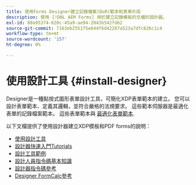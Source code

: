```yaml
---
title: 使用Forms Designer建立記錄檔案(DoR)範本和表單片段
description: 使用 [!DNL AEM Forms] 用於建立記錄模板的文檔的設計器。
exl-id: 88a95374-620c-45a9-ae94-2043b542fd62
source-git-commit: 7163eb2551f5e644f6d42287a523a7dfc626c1c4
workflow-type: tm+mt
source-wordcount: '157'
ht-degree: 0%

---
```


# 使用設計工具 {#install-designer}

Designer是一種點按式圖形表單設計工具，可簡化XDP表單範本的建立。 您可以設計表單範本、定義其邏輯，並符合嚴格的法規要求。 這些範本伺服器是最適化表單的記錄檔案範本。 這些表單範本與 [最適化表單範本](template-editor.md).

以下文檔提供了使用設計器建立XDP模板和PDF forms的說明：

+ [使用設計工具](assets/using-designer-cs.pdf)
+ [設計器快速入門Tutorials](https://helpx.adobe.com/content/dam/help/en/experience-manager/6-5/forms/pdf/designer-quickstart.pdf)
+ [設計工具範例](https://helpx.adobe.com/content/dam/help/en/experience-manager/6-5/forms/pdf/designer-samples.pdf)
+ [設計人員指令碼基本知識](https://helpx.adobe.com/content/dam/help/en/experience-manager/6-5/forms/pdf/scripting-basics.pdf)
+ [設計器指令碼參考](https://helpx.adobe.com/content/dam/help/en/experience-manager/6-5/forms/pdf/scripting-reference.pdf)
+ [Designer FormCalc參考](https://helpx.adobe.com/content/dam/help/en/experience-manager/6-5/forms/pdf/formcalc-reference.pdf)
